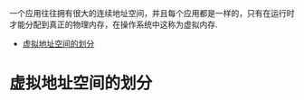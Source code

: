 <!-- toc -->
一个应用往往拥有很大的连续地址空间，并且每个应用都是一样的，只有在运行时才能分配到真正的物理内存，在操作系统中这称为虚拟内存.  
- [虚拟地址空间的划分](#虚拟地址空间的划分)
<!-- tocstop -->

# 虚拟地址空间的划分